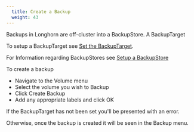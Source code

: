 ```yaml
---
  title: Create a Backup
  weight: 43
---
```


Backups in Longhorn are off-cluster into a BackupStore. A BackupTarget

To setup a BackupTarget see [Set the BackupTarget](../backupstores-and-backuptargets#set-backuptarget).

For Information regarding BackupStores see [Setup a BackupStore](../backupstores-and-backuptargets#set-backuptarget)

To create a backup

- Navigate to the Volume menu
- Select the volume you wish to Backup
- Click Create Backup
- Add any appropriate labels and click OK

If the BackupTarget has not been set you'll be presented with an error.

Otherwise, once the backup is created it will be seen in the Backup menu.
